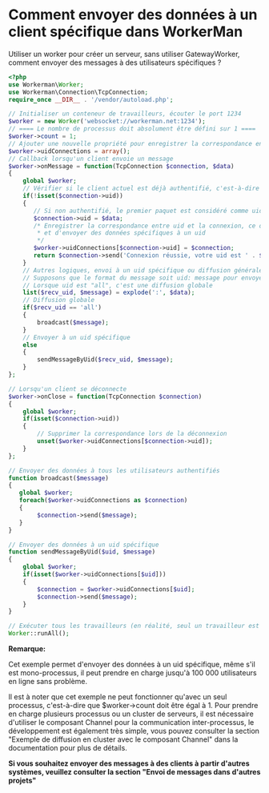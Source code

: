 # Comment envoyer des données à un client spécifique dans WorkerMan

Utiliser un worker pour créer un serveur, sans utiliser GatewayWorker, comment envoyer des messages à des utilisateurs spécifiques ?

```php
<?php
use Workerman\Worker;
use Workerman\Connection\TcpConnection;
require_once __DIR__ . '/vendor/autoload.php';

// Initialiser un conteneur de travailleurs, écouter le port 1234
$worker = new Worker('websocket://workerman.net:1234');
// ==== Le nombre de processus doit absolument être défini sur 1 ====
$worker->count = 1;
// Ajouter une nouvelle propriété pour enregistrer la correspondance entre uid et la connexion (uid est l'identifiant de l'utilisateur ou l'identifiant unique du client)
$worker->uidConnections = array();
// Callback lorsqu'un client envoie un message
$worker->onMessage = function(TcpConnection $connection, $data)
{
    global $worker;
    // Vérifier si le client actuel est déjà authentifié, c'est-à-dire si uid est défini
    if(!isset($connection->uid))
    {
       // Si non authentifié, le premier paquet est considéré comme uid (ici, pour une démonstration pratique, l'authentification réelle n'est pas implémentée)
       $connection->uid = $data;
       /* Enregistrer la correspondance entre uid et la connexion, ce qui permet de trouver facilement la connexion par uid,
        * et d'envoyer des données spécifiques à un uid
        */
       $worker->uidConnections[$connection->uid] = $connection;
       return $connection->send('Connexion réussie, votre uid est ' . $connection->uid);
    }
    // Autres logiques, envoi à un uid spécifique ou diffusion générale
    // Supposons que le format du message soit uid: message pour envoyer le message à uid
    // Lorsque uid est "all", c'est une diffusion globale
    list($recv_uid, $message) = explode(':', $data);
    // Diffusion globale
    if($recv_uid == 'all')
    {
        broadcast($message);
    }
    // Envoyer à un uid spécifique
    else
    {
        sendMessageByUid($recv_uid, $message);
    }
};

// Lorsqu'un client se déconnecte
$worker->onClose = function(TcpConnection $connection)
{
    global $worker;
    if(isset($connection->uid))
    {
        // Supprimer la correspondance lors de la déconnexion
        unset($worker->uidConnections[$connection->uid]);
    }
};

// Envoyer des données à tous les utilisateurs authentifiés
function broadcast($message)
{
   global $worker;
   foreach($worker->uidConnections as $connection)
   {
        $connection->send($message);
   }
}

// Envoyer des données à un uid spécifique
function sendMessageByUid($uid, $message)
{
    global $worker;
    if(isset($worker->uidConnections[$uid]))
    {
        $connection = $worker->uidConnections[$uid];
        $connection->send($message);
    }
}

// Exécuter tous les travailleurs (en réalité, seul un travailleur est défini ici)
Worker::runAll();
```

**Remarque:**

Cet exemple permet d'envoyer des données à un uid spécifique, même s'il est mono-processus, il peut prendre en charge jusqu'à 100 000 utilisateurs en ligne sans problème.

Il est à noter que cet exemple ne peut fonctionner qu'avec un seul processus, c'est-à-dire que $worker->count doit être égal à 1. Pour prendre en charge plusieurs processus ou un cluster de serveurs, il est nécessaire d'utiliser le composant Channel pour la communication inter-processus, le développement est également très simple, vous pouvez consulter la section "Exemple de diffusion en cluster avec le composant Channel" dans la documentation pour plus de détails.

**Si vous souhaitez envoyer des messages à des clients à partir d'autres systèmes, veuillez consulter la section "Envoi de messages dans d'autres projets"**
